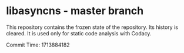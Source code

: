 # libasyncns - master branch

This repository contains the frozen state of the repository.
Its history is cleared. It is used only for static code
analysis with Codacy.

Commit Time: 1713884182